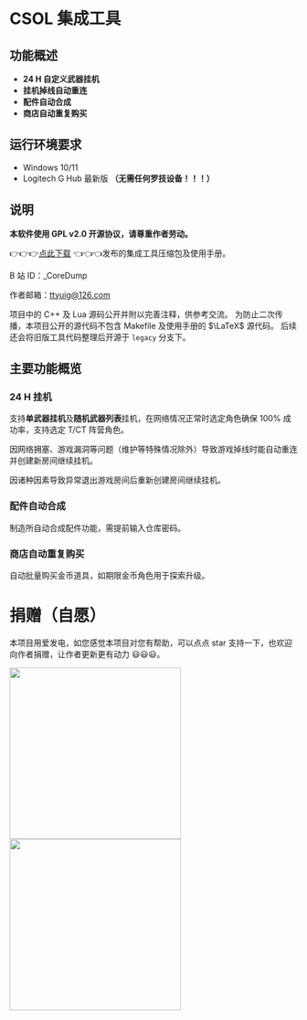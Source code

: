 # CSOL 集成工具

## 功能概述

- **24 H 自定义武器挂机**
- **挂机掉线自动重连**
- **配件自动合成**
- **商店自动重复购买**

## 运行环境要求

- Windows 10/11
- Logitech G Hub 最新版 **（无需任何罗技设备！！！）**

## 说明

**本软件使用 GPL v2.0 开源协议，请尊重作者劳动。**

👉👉👉<a href="releases">点此下载</a> 👈👈👈发布的集成工具压缩包及使用手册。

B 站 ID：_CoreDump

作者邮箱：ttyuig@126.com

项目中的 C++ 及 Lua 源码公开并附以完善注释，供参考交流。
为防止二次传播，本项目公开的源代码不包含 Makefile 及使用手册的 $\LaTeX$ 源代码。
后续还会将旧版工具代码整理后开源于 `legacy` 分支下。

## 主要功能概览

### 24 H 挂机

支持**单武器挂机**及**随机武器列表**挂机，在网络情况正常时选定角色确保 100% 成功率，支持选定 T/CT 阵营角色。

因网络拥塞、游戏漏洞等问题（维护等特殊情况除外）导致游戏掉线时能自动重连并创建新房间继续挂机。

因诸种因素导致异常退出游戏房间后重新创建房间继续挂机。

### 配件自动合成

制造所自动合成配件功能，需提前输入仓库密码。

### 商店自动重复购买

自动批量购买金币道具，如期限金币角色用于探索升级。

# 捐赠（自愿）

本项目用爱发电，如您感觉本项目对您有帮助，可以点点 star 支持一下，也欢迎向作者捐赠，让作者更新更有动力 😃😃😃。

<img src="https://macrohard.fun/assets/donate/donate_alipay.jpg" width=300/>
<img src="https://macrohard.fun/assets/donate/donate_wepay.jpg" width=300/>
